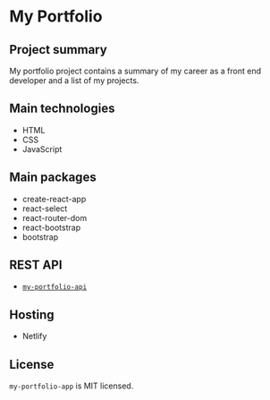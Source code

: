 # My Portfolio

## Project summary

My portfolio project contains a summary of my career as a front end developer and a list of my projects.

## Main technologies

- HTML
- CSS
- JavaScript

## Main packages

- create-react-app
- react-select
- react-router-dom
- react-bootstrap
- bootstrap

## REST API

- [`my-portfolio-api`](https://github.com/Massimilianok/my-portfolio-api)

## Hosting

- Netlify

## License

`my-portfolio-app` is MIT licensed.
